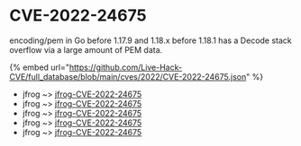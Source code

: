 # CVE-2022-24675

encoding/pem in Go before 1.17.9 and 1.18.x before 1.18.1 has a Decode stack overflow via a large amount of PEM data.

{% embed url="https://github.com/Live-Hack-CVE/full_database/blob/main/cves/2022/CVE-2022-24675.json" %}


* jfrog ~> [jfrog-CVE-2022-24675](https://www.alice-snow.ru/2022/database/cve-2022-24675/jfrog-cve-2022-24675-jfrog)
* jfrog ~> [jfrog-CVE-2022-24675](https://www.alice-snow.ru/2022/database/cve-2022-24675/jfrog-cve-2022-24675-jfrog)
* jfrog ~> [jfrog-CVE-2022-24675](https://www.alice-snow.ru/2022/database/cve-2022-24675/jfrog-cve-2022-24675-jfrog)
* jfrog ~> [jfrog-CVE-2022-24675](https://www.alice-snow.ru/2022/database/cve-2022-24675/jfrog-cve-2022-24675-jfrog)
* jfrog ~> [jfrog-CVE-2022-24675](https://www.alice-snow.ru/2022/database/cve-2022-24675/jfrog-cve-2022-24675-jfrog)